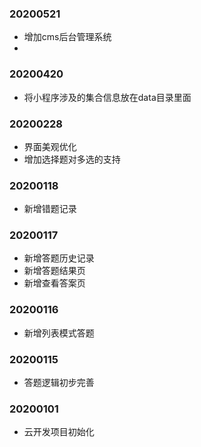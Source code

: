 ### 20200521
+ 增加cms后台管理系统
+ 
### 20200420
+ 将小程序涉及的集合信息放在data目录里面

### 20200228
+ 界面美观优化
+ 增加选择题对多选的支持

### 20200118
+ 新增错题记录

### 20200117
+ 新增答题历史记录
+ 新增答题结果页
+ 新增查看答案页

### 20200116
+ 新增列表模式答题

### 20200115
+ 答题逻辑初步完善


### 20200101
+ 云开发项目初始化
